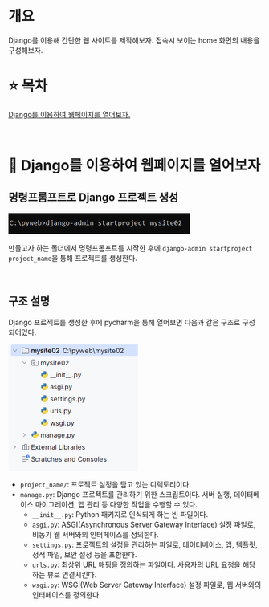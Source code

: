 # 개요
Django를 이용해 간단한 웹 사이트를 제작해보자. 접속시 보이는 home 화면의 내용을 구성해보자.
# :star: 목차
[Django를 이용하여 웹페이지를 열어보자.](#file_folder-Django를-이용하여-웹페이지를-열어보자)

<br>

# :file_folder: Django를 이용하여 웹페이지를 열어보자
## 명령프롬프트로 Django 프로젝트 생성

![이미지](./명령프롬프트로%20django프로젝트%20생성.PNG)

만들고자 하는 폴더에서 명령프롬프트를 시작한 후에 `django-admin startproject project_name`을 통해 프로젝트를 생성한다.

<br>

## 구조 설명
Django 프로젝트를 생성한 후에 pycharm을 통해 열어보면 다음과 같은 구조로 구성되어있다.

![이미지](./django%20시작시%20첫%20구조.PNG)

-  `project_name/`: 프로젝트 설정을 담고 있는 디렉토리이다.
-  `manage.py`: Django 프로젝트를 관리하기 위한 스크립트이다. 서버 실행, 데이터베이스 마이그레이션, 앱 관리 등 다양한 작업을 수행할 수 있다.
    - `__init__.py`: Python 패키지로 인식되게 하는 빈 파일이다.
    - `asgi.py`: ASGI(Asynchronous Server Gateway Interface) 설정 파일로, 비동기 웹 서버와의 인터페이스를 정의한다.
    - `settings.py`: 프로젝트의 설정을 관리하는 파일로, 데이터베이스, 앱, 템플릿, 정적 파일, 보안 설정 등을 포함한다.
    - `urls.py`: 최상위 URL 매핑을 정의하는 파일이다. 사용자의 URL 요청을 해당하는 뷰로 연결시킨다.
    - `wsgi.py`: WSGI(Web Server Gateway Interface) 설정 파일로, 웹 서버와의 인터페이스를 정의한다.